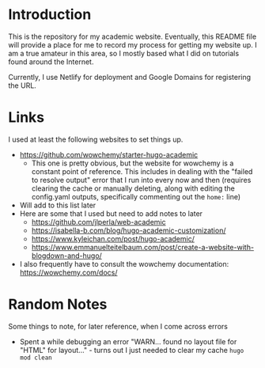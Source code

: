 
# Introduction

This is the repository for my academic website. Eventually, this README file will provide a place for me to record my process for getting my website up. I am a true amateur in this area, so I mostly based what I did on tutorials found around the Internet.

Currently, I use Netlify for deployment and Google Domains for registering the URL.

# Links

I used at least the following websites to set things up.

- https://github.com/wowchemy/starter-hugo-academic
  - This one is pretty obvious, but the website for wowchemy is a constant point of reference. This includes in dealing with the "failed to resolve output" error that I run into every now and then (requires clearing the cache or manually deleting, along with editing the config.yaml outputs, specifically commenting out the `home:` line)
- Will add to this list later
- Here are some that I used but need to add notes to later
  - https://github.com/jlperla/web-academic
  - https://isabella-b.com/blog/hugo-academic-customization/
  - https://www.kyleichan.com/post/hugo-academic/
  - https://www.emmanuelteitelbaum.com/post/create-a-website-with-blogdown-and-hugo/
- I also frequently have to consult the wowchemy documentation: https://wowchemy.com/docs/

# Random Notes

Some things to note, for later reference, when I come across errors

- Spent a while debugging an error "WARN... found no layout file for "HTML" for
  layout..." - turns out I just needed to clear my cache `hugo mod clean`
